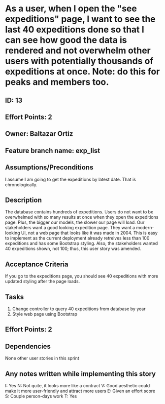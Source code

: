 # As a user, when I open the "see expeditions" page, I want to see the last 40 expeditions done so that I can see how good the data is rendered and not overwhelm other users with potentially thousands of expeditions at once. Note: do this for peaks and members too.

## ID: 13
## Effort Points: 2
## Owner: Baltazar Ortiz
## Feature branch name: exp_list

## Assumptions/Preconditions
I assume I am going to get the expeditions by latest date. That is chronologically.

## Description
The database contains hundreds of expeditions. Users do not want to be overwhelmed with so many results at once when they open the expeditions page. Plus, the bigger our models, the slower our page will load. Our stakeholders want a good looking expedition page. They want a modern-looking UI, not a web page that looks like it was made in 2004. This is easy to implement as the current deployment already retreives less than 100 expeditions and has some Bootstrap styling. Also, the stakeholders wanted 40 expeditions shown, not 100; thus, this user story was amended.

## Acceptance Criteria
If you go to the expeditions page, you should see 40 expeditions with more updated styling after the page loads.

## Tasks
1. Change controller to query 40 expeditions from database by year
2. Style web page using Bootstrap

## Effort Points: 2

## Dependencies
None other user stories in this sprint 

## Any notes written while implementing this story
I: Yes
N: Not quite, it looks more like a contract
V: Good aesthetic could make it more user-friendly and attract more users
E: Given an effort score
S: Couple person-days work
T: Yes